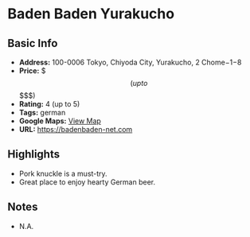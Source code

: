 # Baden Baden Yurakucho

## Basic Info
- **Address:** 100-0006 Tokyo, Chiyoda City, Yurakucho, 2 Chome−1−8
- **Price:** $$$ (up to $$$$$)
- **Rating:** 4 (up to 5)
- **Tags:** german
- **Google Maps:** [View Map](https://maps.app.goo.gl/7r54N5W6ZHDjDg3s7?g_st=ipc)  
- **URL:** https://badenbaden-net.com

## Highlights
- Pork knuckle is a must-try.
- Great place to enjoy hearty German beer.

## Notes
- N.A.